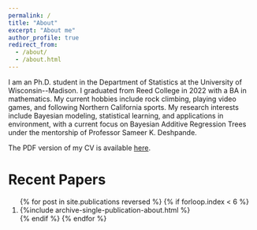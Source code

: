 ```yaml
---
permalink: /
title: "About"
excerpt: "About me"
author_profile: true
redirect_from: 
  - /about/
  - /about.html
---
```


I am an Ph.D. student in the Department of Statistics at the University of Wisconsin--Madison.  I graduated from Reed College in 2022 with a BA in mathematics. My current hobbies include rock climbing, playing video games, and following Northern California sports. My research interests include Bayesian modeling, statistical learning, and applications in environment, with a current focus on Bayesian Additive Regression Trees under the mentorship of Professor Sameer K. Deshpande. 

The PDF version of my CV is available [here](https://paulhnguyen.github.io/files/Nguyen_2023_cv.pdf).


Recent Papers
======

<ol>{% for post in site.publications reversed %}
  {% if forloop.index < 6  %}
   <li> {%include archive-single-publication-about.html %}</li>
  {% endif %}
{% endfor %}</ol>

